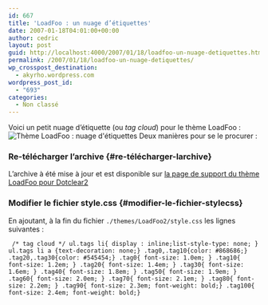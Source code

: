 ```yaml
---
id: 667
title: 'LoadFoo : un nuage d’étiquettes'
date: 2007-01-18T04:01:00+00:00
author: cedric
layout: post
guid: http://localhost:4000/2007/01/18/loadfoo-un-nuage-detiquettes.html
permalink: /2007/01/18/loadfoo-un-nuage-detiquettes/
wp_crosspost_destination:
  - akyrho.wordpress.com
wordpress_post_id:
  - "693"
categories:
  - Non classé
---
```

Voici un petit nuage d’étiquette (ou _tag cloud_) pour le thème LoadFoo :![Thème LoadFoo : nuage d'étiquettes](/images/images/LoadFoo-tagcloud.png) Deux manières pour se le procurer :

### Re-télécharger l’archive {#re-télécharger-larchive}

L’archive à été mise à jour et est disponible sur [la page de support du thème LoadFoo pour Dotclear2](/blog/2007/01/14/LoadFoo-pour-DotClear2)

### Modifier le fichier style.css {#modifier-le-fichier-stylecss}

En ajoutant, à la fin du fichier <code class="highlighter-rouge">./themes/LoadFoo2/style.css</code> les lignes suivantes :

<div class="highlighter-rouge">
  <div class="highlight">
    <pre class="highlight"><code> /* tag cloud */ ul.tags li{ display : inline;list-style-type: none; } ul.tags li a {text-decoration: none;} .tag0,.tag10{color: #868686;} .tag20,.tag30{color: #545454;} .tag0{ font-size: 1.0em; } .tag10{ font-size: 1.2em; } .tag20{ font-size: 1.4em; } .tag30{ font-size: 1.6em; } .tag40{ font-size: 1.8em; } .tag50{ font-size: 1.9em; } .tag60{ font-size: 2.0em; } .tag70{ font-size: 2.1em; } .tag80{ font-size: 2.2em; } .tag90{ font-size: 2.3em; font-weight: bold;} .tag100{ font-size: 2.4em; font-weight: bold;}
</code></pre>
  </div>
</div>